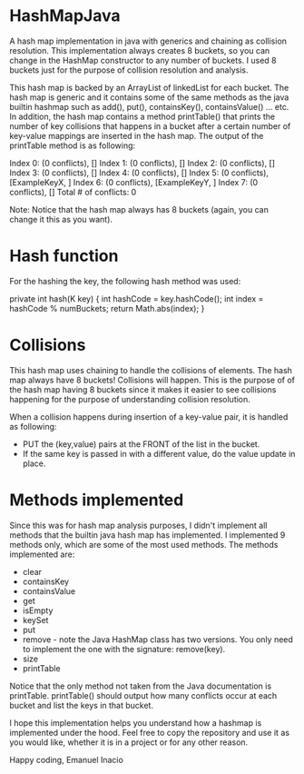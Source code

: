 # HashMapJava
A hash map implementation in java with generics and chaining as collision resolution.
This implementation always creates 8 buckets, so you can change in the HashMap constructor to 
any number of buckets. I used 8 buckets just for the purpose of collision resolution and analysis.

This hash map is backed by an ArrayList of linkedList for each bucket. The hash map is generic and it
contains some of the same methods as the java builtin hashmap such as add(), put(), containsKey(),
containsValue() ... etc. In addition, the hash map contains a method printTable() that prints the number of key collisions that
happens in a bucket after a certain number of key-value mappings are inserted in the hash map. The output of the printTable
method is as following:

Index 0: (0 conflicts), []
Index 1: (0 conflicts), []
Index 2: (0 conflicts), []
Index 3: (0 conflicts), []
Index 4: (0 conflicts), []
Index 5: (0 conflicts), [ExampleKeyX, ]
Index 6: (0 conflicts), [ExampleKeyY, ]
Index 7: (0 conflicts), []
Total # of conflicts: 0

Note: Notice that the hash map always has 8 buckets (again, you can change it this as you want).

# Hash function

For the hashing the key, the following hash method was used:

private int hash(K key) {
  int hashCode = key.hashCode();
  int index = hashCode % numBuckets;
  return Math.abs(index);
}

# Collisions

This hash map uses chaining to handle the collisions of elements. The hash map always
have 8 buckets! Collisions will happen. This is the purpose of of the hash map having 8 buckets
since it makes it easier to see collisions happening for the purpose of understanding collision
resolution.

When a collision happens during insertion of a key-value pair, it is handled as following:

- PUT the (key,value) pairs at the FRONT of the list in the bucket.
- If the same key is passed in with a different value, do the value update in place.

# Methods implemented

Since this was for hash map analysis purposes, I didn't implement all methods that the builtin java
hash map has implemented. I implemented 9 methods only, which are some of the most used methods. 
The methods implemented are:

- clear
- containsKey
- containsValue
- get
- isEmpty
- keySet
- put
- remove - note the Java HashMap class has two versions. You only need to implement
the one with the signature: remove(key).
- size
- printTable

Notice that the only method not taken from the Java documentation is printTable. printTable() should
output how many conflicts occur at each bucket and list the keys in that bucket.

I hope this implementation helps you understand how a hashmap is implemented under the hood.
Feel free to copy the repository and use it as you would like, whether it is in a project
or for any other reason.

Happy coding,
Emanuel Inacio
